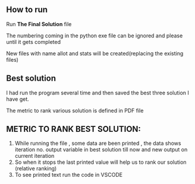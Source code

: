 ## How to run
Run **The Final Solution** file 

The numbering coming in the python exe file can be ignored and please until it gets completed

New files with name allot and stats will be created(replacing the existing files)

## Best solution
I had run the program several time and then saved the best three solution I have get.

The metric to rank various solution is defined in  PDF file 

## METRIC TO RANK BEST SOLUTION:
1)	While running the file , some data are been printed , the data shows iteration no. output variable in best solution till now and new output on current iteration 
2)	So when it stops the last printed value will help us to rank our solution (relative ranking)
3)	To see printed  text run the code in VSCODE

